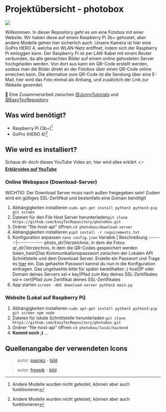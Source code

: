 # Projektübersicht - photobox
![](https://img.shields.io/badge/Status-In_Entwicklung-orange)

Willkommen. In dieser Repository geht es um eine Fotobox mit einer Website.
Wir haben diese auf einem Raspberry Pi 3b+ gehostet, aber andere Modelle gehen hier sicherlich auch.
Unsere Kamera ist hier eine GoPro HERO 4, welche ein WLAN-Netz eröffnet, indem sich der Raspberry Pi einloggen kann.
Der Raspberry Pi ist per LAN-Kabel mit einem Router verbunden, da alle gemachten Bilder auf einem online gehosteten Server hochgeladen werden.
Von dort aus kann ein QR-Code erstellt werden, sodass man die Bilder direkt an der Fotobox über einen QR-Code online erreichen kann.
Die alternative zum QR-Code ist die Sendung über eine E-Mail, hier wird das Foto einmal als Anhang, und zusätzlich der Link zur Website gesendet.

:handshake:	Eine Zusammenarbeit zwischen [@JonnyTutorials](https://github.com/jonnytutorials) und [@EasyTecRepository](https://github.com/easytecrepository)

## Was wird benötigt?
- Raspberry Pi (3b+)[^1]
- GoPro (HERO 4)[^1]
[^1]: Andere Modelle wurden nicht getestet, können aber auch funktionieren

## Wie wird es installiert?

Schaue dir doch dieses YouTube Video an, hier wird alles erklärt. :point_right:
**[Erklärvideo auf YouTube](https://youtube.com/EasyTec100)**

### Online Webspace (Download-Server)
WICHTIG: Der Download Server muss nach außen freigegeben sein! Zudem wird ein gültiges SSL-Zertifikat und bestenfalls eine Domain benötigt!
1. Abhängigkeiten installieren `sudo apt-get install python3 python3-pip git screen`
2. Dateien für den File Host Server herunterladen`git clone https://github.com/EasyTecRepository/photobox.git`
3. Ordner "file-host-api" öffnen `cd photobox/download-server`
4. Abhängigkeiten installieren `pip3 install -r requirements.txt`
5. Konfiguration anpassen `nano config.json`
Variable | Beschreibung
:------:|-------------
photo_dir|Verzeichnis, in dem die Fotos 
qr_dir|Verzeichnis, in dem die QR-Codes gespeichert werden
token_hash|Das Kommunikationspasswort zwischen der Lokalen API Schnittstelle und dem Download Server. Erstelle ein Passwort und Trage es [hier](https://coding.tools/sha256) ein. Das gehashte Passwort kannst du nun in die Konfiguration eintragen. Das ungehashte bitte für später bereithalten ;)
host|IP oder Domain deines Servers
ssl-> key|Pfad zum Key deines SSL-Zertifikates
ssl-> cert|Pfad zum Zertifikat deines SSL-Zertifikates
6. App starten `screen -dmS download-server python3 main.py`

### Website (Lokal auf Raspberry Pi)
1. Abhängigkeiten installieren `sudo apt-get install python3 python3-pip git screen npm node`
2. Dateien für lokale Schnittstelle herunterladen `git clone https://github.com/EasyTecRepository/photobox.git`
3. Ordner "file-host-api" öffnen `cd photobox/local/backend`
4. **Kommt noch ;)** ...


## Quellenangabe der verwendeten Icons

> autor: [paonkz](https://www.flaticon.com/authors/paonkz) - 
> [bild](https://www.flaticon.com/de/kostenloses-icon/qr-code-scan_8618309?term=qr-code&page=1&position=4&origin=tag&related_id=8618309)

> autor: [freepik](https://www.flaticon.com/authors/freepik) - 
> [bild](https://www.flaticon.com/de/kostenloses-icon/mail_646094?term=mail&page=1&position=2&origin=tag&related_id=646094)
